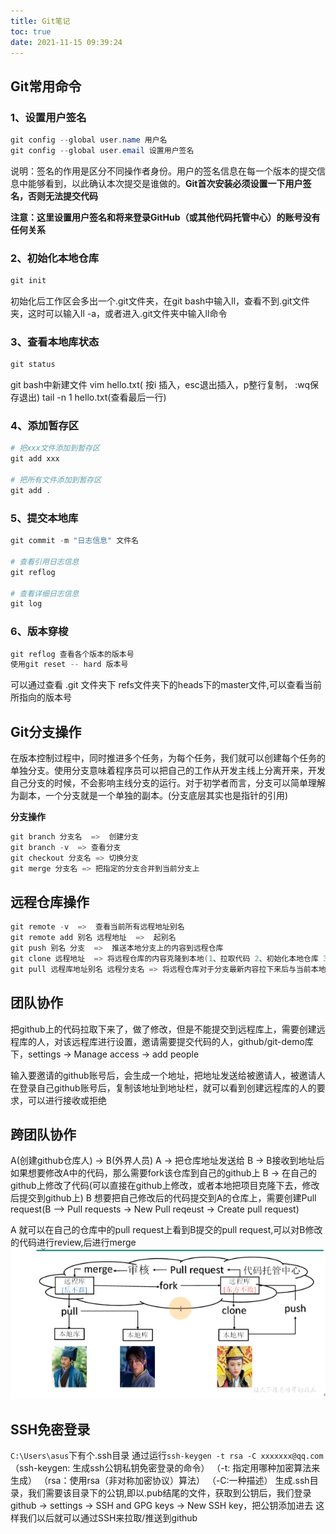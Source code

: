 ```yaml
---
title: Git笔记
toc: true
date: 2021-11-15 09:39:24
---
```


## Git常用命令

### 1、设置用户签名
```powershell
git config --global user.name 用户名
git config --global user.email 设置用户签名
```

说明：签名的作用是区分不同操作者身份。用户的签名信息在每一个版本的提交信息中能够看到，以此确认本次提交是谁做的。**Git首次安装必须设置一下用户签名，否则无法提交代码**

**注意：这里设置用户签名和将来登录GitHub（或其他代码托管中心）的账号没有任何关系**

### 2、初始化本地仓库
```powershell
git init
```

初始化后工作区会多出一个.git文件夹，在git bash中输入ll，查看不到.git文件夹，这时可以输入ll -a，或者进入.git文件夹中输入ll命令

### 3、查看本地库状态
```powershell
git status
```

git bash中新建文件
vim hello.txt( 按i 插入，esc退出插入，p整行复制， :wq保存退出)
tail -n 1 hello.txt(查看最后一行)

### 4、添加暂存区
```powershell
# 把xxx文件添加到暂存区
git add xxx

# 把所有文件添加到暂存区
git add .
```

### 5、提交本地库
```powershell
git commit -m "日志信息" 文件名

# 查看引用日志信息
git reflog 

# 查看详细日志信息
git log
```

### 6、版本穿梭
```powershell
git reflog 查看各个版本的版本号
使用git reset -- hard 版本号
```
可以通过查看 .git 文件夹下 refs文件夹下的heads下的master文件,可以查看当前所指向的版本号

## Git分支操作
在版本控制过程中，同时推进多个任务，为每个任务，我们就可以创建每个任务的单独分支。使用分支意味着程序员可以把自己的工作从开发主线上分离开来，开发自己分支的时候，不会影响主线分支的运行。对于初学者而言，分支可以简单理解为副本，一个分支就是一个单独的副本。(分支底层其实也是指针的引用)

**分支操作**
```powershell
git branch 分支名  =>  创建分支
git branch -v  => 查看分支
git checkout 分支名 => 切换分支
git merge 分支名 => 把指定的分支合并到当前分支上
```

## 远程仓库操作
```powershell
git remote -v  =>  查看当前所有远程地址别名
git remote add 别名 远程地址  =>  起别名
git push 别名 分支  =>  推送本地分支上的内容到远程仓库
git clone 远程地址  => 将远程仓库的内容克隆到本地(1、拉取代码 2、初始化本地仓库 3、创建别名（自动帮我们把别名命名为origin）)
git pull 远程库地址别名 远程分支名 => 将远程仓库对于分支最新内容拉下来后与当前本地分支直接合并
```

## 团队协作
把github上的代码拉取下来了，做了修改，但是不能提交到远程库上，需要创建远程库的人，对该远程库进行设置，邀请需要提交代码的人，github/git-demo库下，settings -> Manage access -> add people

输入要邀请的github账号后，会生成一个地址，把地址发送给被邀请人，被邀请人在登录自己github账号后，复制该地址到地址栏，就可以看到创建远程库的人的要求，可以进行接收或拒绝

## 跨团队协作
A(创建github仓库人) -> B(外界人员)
A -> 把仓库地址发送给 B -> B接收到地址后 如果想要修改A中的代码，那么需要fork该仓库到自己的github上
B -> 在自己的github上修改了代码(可以直接在github上修改，或者本地把项目克隆下去，修改后提交到github上)
B 想要把自己修改后的代码提交到A的仓库上，需要创建Pull request(B --> Pull requests -> New Pull reqeust -> Create pull request)

A 就可以在自己的仓库中的pull request上看到B提交的pull request,可以对B修改的代码进行review,后进行merge
![跨团队协作](/assets/codeManagerImg/pullRequest.png "跨团队合作")


## SSH免密登录
`C:\Users\asus`下有个.ssh目录
通过运行`ssh-keygen -t rsa -C xxxxxxx@qq.com`
（ssh-keygen: 生成ssh公钥私钥免密登录的命令）
（-t: 指定用哪种加密算法来生成）
（rsa：使用rsa（非对称加密协议）算法）
（-C:一种描述）
生成.ssh目录，我们需要该目录下的公钥,即以.pub结尾的文件，获取到公钥后，我们登录github -> settings -> SSH and GPG keys -> New SSH key，把公钥添加进去
 这样我们以后就可以通过SSH来拉取/推送到github